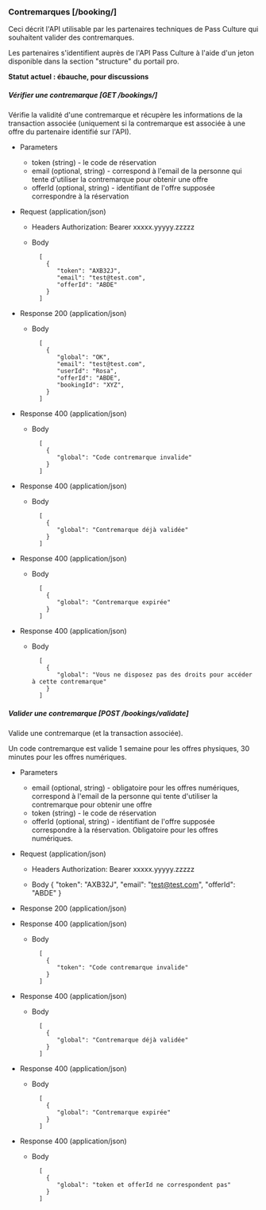 ### Contremarques [/booking/]

Ceci décrit l'API utilisable par les partenaires techniques de Pass Culture qui souhaitent valider des contremarques.

Les partenaires s'identifient auprès de l'API Pass Culture à l'aide d'un jeton disponible dans la section "structure" du portail pro.

**Statut actuel : ébauche, pour discussions**

##### Vérifier une contremarque [GET /bookings/<token>]

Vérifie la validité d'une contremarque et récupère les informations de la transaction associée (uniquement si la contremarque est associée à une offre du partenaire identifié sur l'API).

+ Parameters

  + token (string) - le code de réservation
  + email (optional, string) - correspond à l'email de la personne qui tente d'utiliser la contremarque pour obtenir une offre
  + offerId (optional, string) - identifiant de l'offre supposée correspondre à la réservation

+ Request (application/json)

    + Headers
       Authorization: Bearer xxxxx.yyyyy.zzzzz

    + Body
    
            [
              {
                 "token": "AXB32J", 
                 "email": "test@test.com",
                 "offerId": "ABDE"
              }
            ]

+ Response 200 (application/json)

    + Body

            [
              {
                 "global": "OK",
                 "email": "test@test.com",
                 "userId": "Rosa",
                 "offerId": "ABDE",
                 "bookingId": "XYZ",
              }
            ]
            
+ Response 400 (application/json)

    + Body

            [
              {
                 "global": "Code contremarque invalide"
              }
            ]

+ Response 400 (application/json)

    + Body

            [
              {
                 "global": "Contremarque déjà validée"
              }
            ]


+ Response 400 (application/json)

    + Body

            [
              {
                 "global": "Contremarque expirée"
              }
            ]


+ Response 400 (application/json)

    + Body

            [
              {
                 "global": "Vous ne disposez pas des droits pour accéder à cette contremarque"
              }
            ]

##### Valider une contremarque [POST /bookings/validate]

Valide une contremarque (et la transaction associée).

Un code contremarque est valide 1 semaine pour les offres physiques, 30 minutes pour les offres numériques.

+ Parameters

  + email (optional, string) - obligatoire pour les offres numériques, correspond à l'email de la personne qui tente d'utiliser la contremarque pour obtenir une offre
  + token (string) - le code de réservation
  + offerId (optional, string) - identifiant de l'offre supposée correspondre à la réservation. Obligatoire pour les offres numériques.

+ Request (application/json)

    + Headers
       Authorization: Bearer xxxxx.yyyyy.zzzzz

    + Body
       { 
         "token": "AXB32J", 
         "email": "test@test.com",
         "offerId": "ABDE"
       }

+ Response 200 (application/json)

+ Response 400 (application/json)

    + Body

            [
              {
                 "token": "Code contremarque invalide"
              }
            ]

+ Response 400 (application/json)

    + Body

            [
              {
                 "global": "Contremarque déjà validée"
              }
            ]


+ Response 400 (application/json)

    + Body

            [
              {
                 "global": "Contremarque expirée"
              }
            ]


+ Response 400 (application/json)

    + Body

            [
              {
                 "global": "token et offerId ne correspondent pas"
              }
            ]
